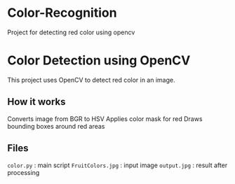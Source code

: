 # Color-Recognition
Project for detecting red color using opencv
# Color Detection using OpenCV

This project uses OpenCV to detect red color in an image.

## How it works
Converts image from BGR to HSV
Applies color mask for red
Draws bounding boxes around red areas

## Files
 `color.py` : main script
`FruitColors.jpg` : input image
 `output.jpg` : result after processing

